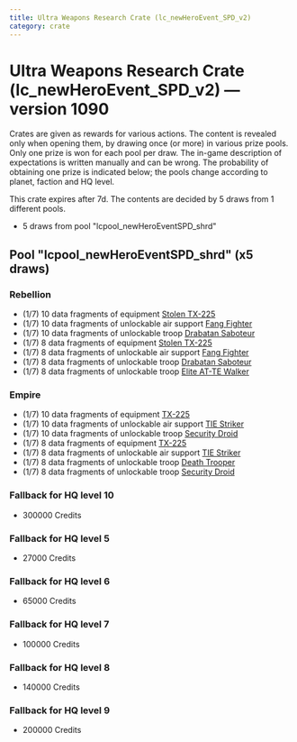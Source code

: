```yaml
---
title: Ultra Weapons Research Crate (lc_newHeroEvent_SPD_v2)
category: crate
---
```


# Ultra Weapons Research Crate (lc_newHeroEvent_SPD_v2) — version 1090

Crates are given as rewards for various actions. The content is revealed only when opening them, by drawing once (or more) in various prize pools. Only one prize is won for each pool per draw. The in-game description of expectations is written manually and can be wrong. The probability of obtaining one prize is indicated below; the pools change according to planet, faction and HQ level.

This crate expires after 7d. The contents are decided by 5 draws from 1 different pools.
  * 5 draws from pool "lcpool_newHeroEventSPD_shrd"

## Pool "lcpool_newHeroEventSPD_shrd" (x5 draws)

### Rebellion

  * (1/7) 10 data fragments of equipment [Stolen TX-225](eqpRebelHovertank)
  * (1/7) 10 data fragments of unlockable air support [Fang Fighter](FangFighter)
  * (1/7) 10 data fragments of unlockable troop [Drabatan Saboteur](BigMouthAlien)
  * (1/7) 8 data fragments of equipment [Stolen TX-225](eqpRebelHovertank)
  * (1/7) 8 data fragments of unlockable air support [Fang Fighter](FangFighter)
  * (1/7) 8 data fragments of unlockable troop [Drabatan Saboteur](BigMouthAlien)
  * (1/7) 8 data fragments of unlockable troop [Elite AT-TE Walker](HeroATTE)

### Empire

  * (1/7) 10 data fragments of equipment [TX-225](eqpEmpireHovertank)
  * (1/7) 10 data fragments of unlockable air support [TIE Striker](AtmosMig)
  * (1/7) 10 data fragments of unlockable troop [Security Droid](SecurityDroid)
  * (1/7) 8 data fragments of equipment [TX-225](eqpEmpireHovertank)
  * (1/7) 8 data fragments of unlockable air support [TIE Striker](AtmosMig)
  * (1/7) 8 data fragments of unlockable troop [Death Trooper](HeroDeathTrooper)
  * (1/7) 8 data fragments of unlockable troop [Security Droid](SecurityDroid)

### Fallback for HQ level 10

  * 300000 Credits

### Fallback for HQ level 5

  * 27000 Credits

### Fallback for HQ level 6

  * 65000 Credits

### Fallback for HQ level 7

  * 100000 Credits

### Fallback for HQ level 8

  * 140000 Credits

### Fallback for HQ level 9

  * 200000 Credits